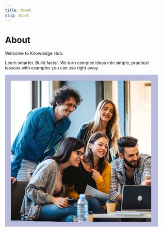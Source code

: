 ```yaml
---
title: About
slug: about
---
```


# About

Welcome to Knowledge Hub.

Learn smarter. Build faster. We turn complex ideas into simple, practical lessons with examples you can use right away.

![About](../../public/about.png)


